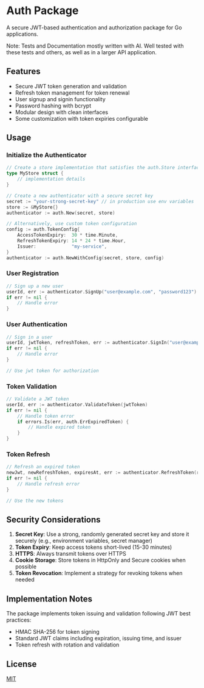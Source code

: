 # Auth Package

A secure JWT-based authentication and authorization package for Go applications.

Note: Tests and Documentation mostly written with AI. Well tested with these tests and others, as well as in a larger API application.

## Features

- Secure JWT token generation and validation
- Refresh token management for token renewal
- User signup and signin functionality
- Password hashing with bcrypt
- Modular design with clean interfaces
- Some customization with token expiries configurable

## Usage

### Initialize the Authenticator

```go
// Create a store implementation that satisfies the auth.Store interface
type MyStore struct {
    // implementation details
}

// Create a new authenticator with a secure secret key
secret := "your-strong-secret-key" // in production use env variables
store := &MyStore{}
authenticator := auth.New(secret, store)

// Alternatively, use custom token configuration
config := auth.TokenConfig{
    AccessTokenExpiry:  30 * time.Minute,
    RefreshTokenExpiry: 14 * 24 * time.Hour,
    Issuer:             "my-service",
}
authenticator := auth.NewWithConfig(secret, store, config)
```

### User Registration

```go
// Sign up a new user
userId, err := authenticator.SignUp("user@example.com", "password123")
if err != nil {
    // Handle error
}
```

### User Authentication

```go
// Sign in a user
userId, jwtToken, refreshToken, err := authenticator.SignIn("user@example.com", "password123")
if err != nil {
    // Handle error
}

// Use jwt token for authorization
```

### Token Validation

```go
// Validate a JWT token
userId, err := authenticator.ValidateToken(jwtToken)
if err != nil {
    // Handle token error
    if errors.Is(err, auth.ErrExpiredToken) {
        // Handle expired token
    }
}
```

### Token Refresh

```go
// Refresh an expired token
newJwt, newRefreshToken, expiresAt, err := authenticator.RefreshToken(refreshToken)
if err != nil {
    // Handle refresh error
}

// Use the new tokens
```

## Security Considerations

1. **Secret Key**: Use a strong, randomly generated secret key and store it securely (e.g., environment variables, secret manager)
2. **Token Expiry**: Keep access tokens short-lived (15-30 minutes)
3. **HTTPS**: Always transmit tokens over HTTPS
4. **Cookie Storage**: Store tokens in HttpOnly and Secure cookies when possible
5. **Token Revocation**: Implement a strategy for revoking tokens when needed

## Implementation Notes

The package implements token issuing and validation following JWT best practices:
- HMAC SHA-256 for token signing
- Standard JWT claims including expiration, issuing time, and issuer
- Token refresh with rotation and validation

## License

[MIT](LICENSE) 